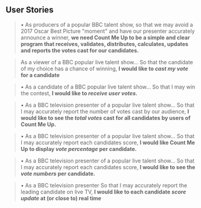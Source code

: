 ## User Stories

> • As producers of a popular BBC talent show, so that we may avoid a 2017 Oscar Best Picture "moment" and have our presenter accurately announce a winner, **we need Count Me Up to be a simple and clear program that receives, validates, distributes, calculates, updates and reports the votes cast for our candidates.**

> As a viewer of a BBC popular live talent show...
So that the candidate of my choice has a chance of winning,
**I would like to *cast my vote* for a candidate**

> • As a candidate of a BBC popular live talent show...
So that I may win the contest,
**I would like to *receive user votes.***

> • As a BBC television presenter of a popular live talent show...
So that I may accurately report the number of votes cast by our audience,
**I would like to see the *total votes* cast for all candidates by users of Count Me Up.**

> • As a BBC television presenter of a popular live talent show...
So that I may accurately report each candidates score,
**I would like Count Me Up to display *vote percentage* per candidate.**

> • As a BBC television presenter of a popular live talent show...
So that I may accurately report each candidates score,
**I would like to see the *vote numbers* per candidate.**

> • As a BBC television presenter
So that I may accurately report the leading candidate on live TV,
**I would like to each candidate *score update* at (or close to) real time**
